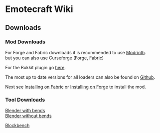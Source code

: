 # Emotecraft Wiki

## Downloads

### Mod Downloads

For Forge and Fabric downloads it is recommended to use [Modrinth](https://modrinth.com/mod/emotecraft/versions).\
but you can also use Curseforge ([Forge](https://www.curseforge.com/minecraft/mc-mods/emotecraft-forge/files), [Fabric](https://www.curseforge.com/minecraft/mc-mods/emotecraft/files))

For the Bukkit plugin go [here](https://dev.bukkit.org/projects/emotecraft-bukkit/files).

The most up to date versions for all loaders can also be found on [Github](https://github.com/KosmX/emotes/releases).

Next see [Installing on Fabric](./install-fabric) or [Installing on Forge](./install-forge) to install the mod.

### Tool Downloads

[Blender with bends](https://github.com/KosmX/emotes/raw/dev/blender/emote_creator_bend.blend)\
[Blender without bends](https://github.com/KosmX/emotes/raw/dev/blender/emote_creator.blend)

[Blockbench](https://github.com/KosmX/emotes/raw/dev/blender/model.bbmodel)

